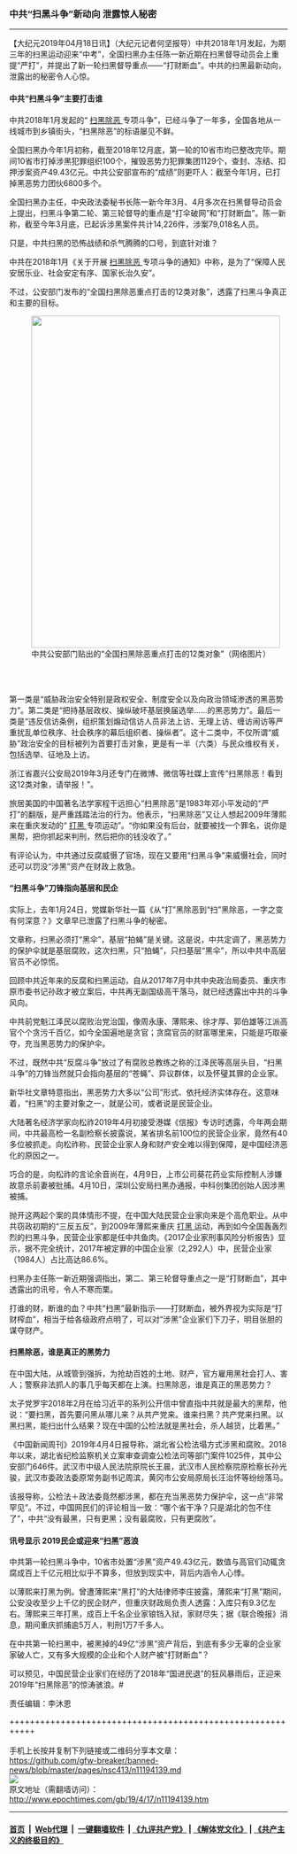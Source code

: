 ### 中共“扫黑斗争”新动向 泄露惊人秘密
------------------------

<p>
 【大纪元2019年04月18日讯】（大纪元记者何坚报导）中共2018年1月发起，为期三年的扫黑运动迎来“中考”，全国扫黑办主任陈一新近期在扫黑督导动员会上重提“严打”，并提出了新一轮扫黑督导重点——“打财断血”。中共的扫黑最新动向，泄露出的秘密令人心惊。
</p>
<h4>
 中共“扫黑斗争”主要打击谁
</h4>
<p>
 中共2018年1月发起的“
 <a href="http://www.epochtimes.com/gb/tag/%E6%89%AB%E9%BB%91%E9%99%A4%E6%81%B6.html">
  扫黑除恶
 </a>
 专项斗争”，已经斗争了一年多，全国各地从一线城市到乡镇街头，“扫黑除恶”的标语屡见不鲜。
</p>
<p>
 全国扫黑办今年1月初称，截至2018年12月底，第一轮的10省市均已整改完毕。期间10省市打掉涉黑犯罪组织100个，摧毁恶势力犯罪集团1129个，查封、冻结、扣押涉案资产49.43亿元。中共公安部宣布的“成绩”则更吓人：截至今年1月，已打掉黑恶势力团伙6800多个。
</p>
<p>
 全国扫黑办主任，中央政法委秘书长陈一新今年3月、4月多次在扫黑督导动员会上提出，扫黑斗争第二轮、第三轮督导的重点是“打伞破网”和“打财断血”。陈一新称，截至今年3月底，已起诉涉黑案件共计14,226件，涉案79,018名人员。
</p>
<p>
 只是，中共扫黑的恐怖战绩和杀气腾腾的口号，到底针对谁？
</p>
<p>
 中共在2018年1月《关于开展
 <a href="http://www.epochtimes.com/gb/tag/%E6%89%AB%E9%BB%91%E9%99%A4%E6%81%B6.html">
  扫黑除恶
 </a>
 专项斗争的通知》中称，是为了“保障人民安居乐业、社会安定有序、国家长治久安”。
</p>
<p>
 不过，公安部门发布的“全国扫黑除恶重点打击的12类对象”，透露了扫黑斗争真正和主要的目标。
</p>
<figure class="wp-caption aligncenter" id="attachment_11194208" style="width: 450px">
 <a href="http://i.epochtimes.com/assets/uploads/2019/04/7b5d4fdff3d65e0b0f27a0b854ed2ee8.jpg" rel="noopener noreferrer" target="_blank">
  <img alt="" class="wp-image-11194208 size-medium" height="600" src="http://i.epochtimes.com/assets/uploads/2019/04/7b5d4fdff3d65e0b0f27a0b854ed2ee8-450x600.jpg" width="450"/>
 </a>
 <br/><figcaption class="wp-caption-text">
  中共公安部门贴出的“全国扫黑除恶重点打击的12类对象”（网络图片）
 </figcaption><br/>
</figure><br/>
<p>
 第一类是“威胁政治安全特别是政权安全、制度安全以及向政治领域渗透的黑恶势力”。第二类是“把持基层政权、操纵破坏基层换届选举……的黑恶势力”。最后一类是“违反信访条例，组织策划煽动信访人员非法上访、无理上访、缠访闹访等严重扰乱单位秩序、社会秩序的幕后组织者、操纵者”。这十二类中，不仅所谓“威胁”政治安全的目标被列为首要打击对象，更是有一半（六类）与民众维权有关，包括选举、征地及上访。
</p>
<p>
 浙江省嘉兴公安局2019年3月还专门在微博、微信等社媒上宣传“扫黑除恶！看到这12类对象，请举报！”。
</p>
<p>
 旅居美国的中国著名法学家程干远担心“扫黑除恶”是1983年邓小平发动的“严打”的翻版，是严重践踏法治的行为。他表示，“扫黑除恶”又让人想起2009年薄熙来在重庆发动的“
 <a href="http://www.epochtimes.com/gb/tag/%E6%89%93%E9%BB%91.html">
  打黑
 </a>
 专项运动”。“你如果没有后台，就要被找一个罪名，说你是黑帮，把你抓起来判刑，然后把你的钱没收了。”
</p>
<p>
 有评论认为，中共通过反腐威慑了官场，现在又要用“扫黑斗争”来威慑社会，同时还可以罚没“涉黑”资产在财政上救急。
</p>
<h4>
 “扫黑斗争”刀锋指向基层和民企
</h4>
<p>
 实际上，去年1月24日，党媒新华社一篇《从“打”黑除恶到“扫”黑除恶，一字之变有何深意？》文章早已泄露了扫黑斗争的秘密。
</p>
<p>
 文章称，扫黑必须打“黑伞”，基层“拍蝇”是关键。这是说，中共定调了，黑恶势力的保护伞就是基层腐败，这次扫黑，只“拍蝇”，只扫基层“黑伞”，所以中共中高层官员不必惊慌。
</p>
<p>
 回顾中共近年来的反腐和扫黑运动，自从2017年7月中共中央政治局委员、重庆市原市委书记孙政才被立案后，中共再无副国级高干落马，就已经透露出中共的斗争风向。
</p>
<p>
 中共前党魁江泽民以腐败治党治国，像周永康、薄熙来、徐才厚、郭伯雄等江派高官个个贪污千百亿，如今全国遍地是贪官；贪腐官员的财富哪里来，只能是巧取豪夺，充当黑恶势力的保护伞。
</p>
<p>
 不过，既然中共“反腐斗争”放过了有腐败总教练之称的江泽民等高层头目，“扫黑斗争”的刀锋当然就只会指向基层的“苍蝇”、异议群体，以及怀璧其罪的企业家。
</p>
<p>
 新华社文章特意指出，黑恶势力大多以“公司”形式、依托经济实体存在。这意味着，“扫黑”的主要对象之一，就是公司，或者说是民营企业。
</p>
<p>
 大陆著名经济学家向松祚2019年4月初接受港媒《信报》专访时透露，今年两会期间，中共最高检一名副检察长披露说，某省排名前100位的民营企业家，竟然有40多位被抓走。向松祚称，民营企业家人身和财产安全难以得到保障，是中国经济恶化的原因之一。
</p>
<p>
 巧合的是，向松祚的言论余音尚在，4月9日，上市公司葵花药业实际控制人涉嫌故意杀前妻被批捕。4月10日，深圳公安局扫黑办通报，中科创集团创始人因涉黑被捕。
</p>
<p>
 抛开这两起个案的具体情形不提，在中国大陆民营企业家向来是个高危职业。从中共窃政初期的“三反五反”，到2009年薄熙来重庆
 <a href="http://www.epochtimes.com/gb/tag/%E6%89%93%E9%BB%91.html">
  打黑
 </a>
 运动，再到如今全国轰轰烈烈的扫黑斗争，民营企业家都是任中共鱼肉。《2017企业家刑事风险分析报告》显示，据不完全统计，2017年被定罪的中国企业家（2,292人）中，民营企业家（1984人）占比高达86.6%。
</p>
<p>
 扫黑办主任陈一新近期强调指出，第二、第三轮督导重点之一是“打财断血”，其中透露出的讯号，令人不寒而栗。
</p>
<p>
 打谁的财，断谁的血？中共“扫黑”最新指示——打财断血，被外界视为实际是“打财榨血”，相当于给各级政府点明了，可以对“涉黑”企业家们下刀子，明目张胆的谋夺财产。
</p>
<h4>
 扫黑除恶，谁是真正的黑势力
</h4>
<p>
 在中国大陆，从城管到强拆，为抢劫百姓的土地、财产，官方雇用黑社会打人、害人；警察非法抓人的事几乎每天都在上演。扫黑除恶，谁是真正的黑恶势力？
</p>
<p>
 太子党罗宇2018年2月在给习近平的系列公开信中曾直指中共就是最大的黑帮，他说：“要扫黑，首先要问黑从哪儿来？从共产党来。谁来扫黑？共产党来扫黑。以黑扫黑，能扫出什么结果？现在中国的公检法就是黑社会，杀人越货，比着黑。”
</p>
<p>
 《中国新闻周刊》2019年4月4日报导称，湖北省公检法塌方式涉黑和腐败。2018年以来，湖北省纪检监察机关立案审查调查公检法司等部门案件1025件，其中公安部门646件。武汉市中级人民法院原院长王晨，武汉市人民检察院原检察长孙光骏，武汉市委政法委原常务副书记周滨，黄冈市公安局原局长汪治怀等纷纷落马。
</p>
<p>
 该报导称，公检法＋政法委竟然都涉黑，都在充当黑恶势力保护伞，这一点“非常罕见”。不过，中国网民们的评论相当一致：“哪个省干净？只是湖北的包不住了”，中共“没有最黑，只有更黑；没有最腐败，只有更腐败”。
</p>
<h4>
 讯号显示 2019民企或迎来“扫黑”恶浪
</h4>
<p>
 中共第一轮扫黑斗争中，10省市处置“涉黑”资产49.43亿元，数值与高官们动辄贪腐成百上千亿元相比似乎不算多，但放到现实中，背后内涵令人心悸。
</p>
<p>
 以薄熙来打黑为例。曾遭薄熙来“黑打”的大陆律师李庄披露，薄熙来“打黑”期间，公安没收至少上千亿的民企财产，但重庆财政局负责人透露：入库只有9.3亿左右。薄熙来三年打黑，成百上千名企业家锒铛入狱，家财尽失；据《联合晚报》消息，期间重庆抓捕逾5万人，判刑1万7千多人。
</p>
<p>
 在中共第一轮扫黑中，被黑掉的49亿“涉黑”资产背后，到底有多少无辜的企业家家破人亡，又有多大规模的企业和个人财产被“打财断血”？
</p>
<p>
 可以预见，中国民营企业家们在经历了2018年“国进民退”的狂风暴雨后，正迎来2019年“扫黑除恶”的惊涛骇浪。#
</p>
<p>
 责任编辑：李沐恩
</p>

+++++++++++++++++++++++++++++++++++++++++++++++++++++++++++<br/><br/>
手机上长按并复制下列链接或二维码分享本文章：<br/>
https://github.com/gfw-breaker/banned-news/blob/master/pages/nsc413/n11194139.md <br/>
<a href='https://github.com/gfw-breaker/banned-news/blob/master/pages/nsc413/n11194139.md'><img src='https://github.com/gfw-breaker/banned-news/blob/master/pages/nsc413/n11194139.md.png'/></a> <br/>
原文地址（需翻墙访问）：http://www.epochtimes.com/gb/19/4/17/n11194139.htm


------------------------
#### [首页](https://github.com/gfw-breaker/banned-news/blob/master/README.md) &nbsp;|&nbsp; [Web代理](https://github.com/labour-camp/helloworld) &nbsp;|&nbsp; [一键翻墙软件](https://github.com/gfw-breaker/nogfw/blob/master/README.md) &nbsp;| [《九评共产党》](https://github.com/gfw-breaker/9ping.md/blob/master/README.md#九评之一评共产党是什么) | [《解体党文化》](https://github.com/gfw-breaker/jtdwh.md/blob/master/README.md) | [《共产主义的终极目的》](https://github.com/gfw-breaker/gczydzjmd.md/blob/master/README.md)

